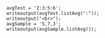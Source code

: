
```luceescript+trycf
	avgTest = '2:3:5:6';
	writeoutput(avgTest.listAvg(":"));
	writeoutput("<br>");
	avgSample = '5,7,3';
	writeoutput(avgSample.listAvg());
```
